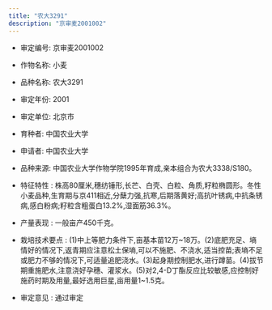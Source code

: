 ```yaml
---
title: "农大3291"
description: "京审麦2001002"
---
```

* 审定编号:  京审麦2001002

*  作物名称:  小麦

*  品种名称:  农大3291

*  审定年份:  2001

*  审定单位:  北京市

* 育种者:  中国农业大学

*  申请者:  中国农业大学

*  品种来源:  中国农业大学作物学院1995年育成,亲本组合为农大3338/S180。

*  特征特性 : 
株高80厘米,穗纺锤形,长芒、白壳、白粒、角质,籽粒椭圆形。冬性小麦品种,生育期与京411相近,分蘖力强,抗寒,后期落黄好;高抗叶锈病,中抗条锈病,感白粉病;籽粒含粗蛋白13.2%,湿面筋36.3%。
 
*  产量表现 : 
一般亩产450千克。

*  栽培技术要点 : 
(1)中上等肥力条件下,亩基本苗12万~18万。(2)底肥充足、墒情好的情况下,返青期应注意松土保墒,可以不施肥、不浇水,适当控苗;表墒不足或肥力不够的情况下,可适量追肥浇水。(3)起身期控制肥水,进行蹲苗。(4)拔节期重施肥水,注意浇好孕穗、灌浆水。(5)对2,4-D丁酯反应比较敏感,应控制好施药时期及用量,最好选用巨星,亩用量1~1.5克。

*  审定意见 : 
通过审定
